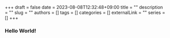 +++ 
draft = false
date = 2023-08-08T12:32:48+09:00
title = ""
description = ""
slug = ""
authors = []
tags = []
categories = []
externalLink = ""
series = []
+++

### Hello World!